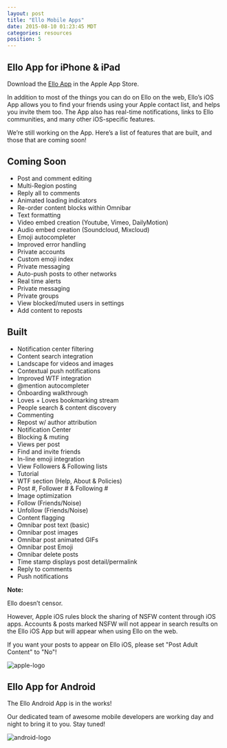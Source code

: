 ```yaml
---
layout: post
title: "Ello Mobile Apps"
date: 2015-08-10 01:23:45 MDT
categories: resources
position: 5
---
```


## Ello App for iPhone & iPad

Download the [Ello App](http://appstore.com/ello/ello) in the Apple App Store.

In addition to most of the things you can do on Ello on the web, Ello’s iOS App allows you to find your friends using your Apple contact list, and helps you invite them too. The App also has real-time notifications, links to Ello communities, and many other iOS-specific features.

We’re still working on the App. Here’s a list of features that are built, and those that are coming soon!

## Coming Soon
* Post and comment editing
* Multi-Region posting
* Reply all to comments
* Animated loading indicators
* Re-order content blocks within Omnibar
* Text formatting
* Video embed creation (Youtube, Vimeo, DailyMotion)
* Audio embed creation (Soundcloud, Mixcloud)
* Emoji autocompleter
* Improved error handling
* Private accounts
* Custom emoji index
* Private messaging
* Auto-push posts to other networks
* Real time alerts
* Private messaging
* Private groups
* View blocked/muted users in settings
* Add content to reposts


## Built
* Notification center filtering
* Content search integration
* Landscape for videos and images
* Contextual push notifications
* Improved WTF integration
* @mention autocompleter
* Onboarding walkthrough
* Loves + Loves bookmarking stream
* People search & content discovery
* Commenting
* Repost w/ author attribution
* Notification Center
* Blocking & muting
* Views per post
* Find and invite friends
* In-line emoji integration
* View Followers & Following lists
* Tutorial
* WTF section (Help, About & Policies)
* Post #, Follower # & Following #
* Image optimization
* Follow (Friends/Noise)
* Unfollow (Friends/Noise)
* Content flagging
* Omnibar post text (basic)
* Omnibar post images
* Omnibar post animated GIFs
* Omnibar post Emoji
* Omnibar delete posts
* Time stamp displays post detail/permalink
* Reply to comments
* Push notifications

**Note:**

Ello doesn’t censor.

However, Apple iOS rules block the sharing of NSFW content through iOS apps. Accounts & posts marked NSFW will not appear in search results on the Ello iOS App but will appear when using Ello on the web. 

If you want your posts to appear on Ello iOS, please set "Post Adult Content" to "No"!

![apple-logo](http://i.imgur.com/KepPfmh.jpg)



## Ello App for Android

The Ello Android App is in the works!  

Our dedicated team of awesome mobile developers are working day and night to bring it to you. Stay tuned! 

![android-logo](http://i.imgur.com/30IR5l8.jpg)


